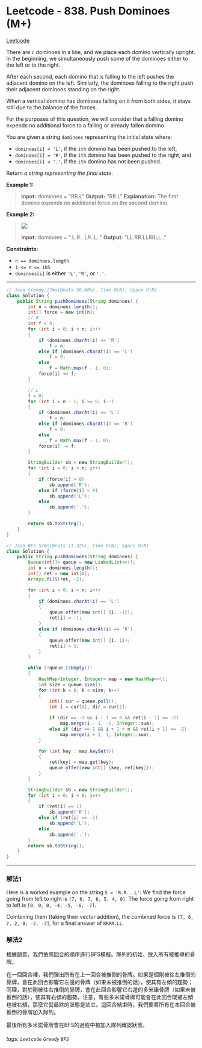 # Leetcode - 838. Push Dominoes (M+)

[Leetcode](https://leetcode.com/problems/push-dominoes/)

There are `n` dominoes in a line, and we place each domino vertically upright. In the beginning, we simultaneously push some of the dominoes either to the left or to the right.

After each second, each domino that is falling to the left pushes the adjacent domino on the left. Similarly, the dominoes falling to the right push their adjacent dominoes standing on the right.

When a vertical domino has dominoes falling on it from both sides, it stays still due to the balance of the forces.

For the purposes of this question, we will consider that a falling domino expends no additional force to a falling or already fallen domino.

You are given a string `dominoes` representing the initial state where:

-   `dominoes[i] = 'L'`, if the `ith` domino has been pushed to the left,
-   `dominoes[i] = 'R'`, if the `ith` domino has been pushed to the right, and
-   `dominoes[i] = '.'`, if the `ith` domino has not been pushed.

Return _a string representing the final state_.

**Example 1:**

> **Input:** dominoes = "RR.L"
> **Output:** "RR.L"
> **Explanation:** The first domino expends no additional force on the second domino.

**Example 2:**

> ![](https://s3-lc-upload.s3.amazonaws.com/uploads/2018/05/18/domino.png)
> 
> **Input:** dominoes = ".L.R...LR..L.."
> **Output:** "LL.RR.LLRRLL.."

**Constraints:**

-   `n == dominoes.length`
-   `1 <= n <= 105`
-   `dominoes[i]` is either `'L'`, `'R'`, or `'.'`.

---
```java
// Java Greedy 27ms(Beats 36.60%), Time O(N), Space O(N)
class Solution {
    public String pushDominoes(String dominoes) {
        int n = dominoes.length();
        int[] force = new int[n];
        // R
        int f = 0;
        for (int i = 0; i < n; i++)
        {
            if (dominoes.charAt(i) == 'R')
                f = n;
            else if (dominoes.charAt(i) == 'L')
                f = 0;
            else
                f = Math.max(f - 1, 0);
            force[i] += f;
        }

        // L
        f = 0;
        for (int i = n - 1; i >= 0; i--)
        {
            if (dominoes.charAt(i) == 'L')
                f = n;
            else if (dominoes.charAt(i) == 'R')
                f = 0;
            else
                f = Math.max(f - 1, 0);
            force[i] -= f;
        }

        StringBuilder sb = new StringBuilder();
        for (int i = 0; i < n; i++)
        {
            if (force[i] > 0)
                sb.append('R');
            else if (force[i] < 0)
                sb.append('L');
            else
                sb.append('.');
        }

        return sb.toString();
    }
}
```
```java
// Java BFS 57ms(Beats 11.32%), Time O(N), Space O(N)
class Solution {
    public String pushDominoes(String dominoes) {
        Queue<int[]> queue = new LinkedList<>();
        int n = dominoes.length();
        int[] ret = new int[n];
        Arrays.fill(ret, -2);

        for (int i = 0; i < n; i++)
        {
            if (dominoes.charAt(i) == 'L')
            {
                queue.offer(new int[] {i, -1});
                ret[i] = -1;
            }
            else if (dominoes.charAt(i) == 'R')
            {
                queue.offer(new int[] {i, 1});
                ret[i] = 1;
            }
        }

        while (!queue.isEmpty())
        {
            HashMap<Integer, Integer> map = new HashMap<>();
            int size = queue.size();
            for (int k = 0; k < size; k++)
            {
                int[] cur = queue.poll();
                int i = cur[0], dir = cur[1];

                if (dir == -1 && i - 1 >= 0 && ret[i - 1] == -2)
                    map.merge(i - 1, -1, Integer::sum);
                else if (dir == 1 && i + 1 < n && ret[i + 1] == -2)
                    map.merge(i + 1, 1, Integer::sum);
            }

            for (int key : map.keySet())
            {
                ret[key] = map.get(key);
                queue.offer(new int[] {key, ret[key]});
            }
        }

        StringBuilder sb = new StringBuilder();
        for (int i = 0; i < n; i++)
        {
            if (ret[i] == 1)
                sb.append('R');
            else if (ret[i] == -1)
                sb.append('L');
            else
                sb.append('.');
        }
        return sb.toString();
    }
}
```
---

### 解法1

Here is a worked example on the string `S = 'R.R...L'`: 
We find the force going from left to right is `[7, 6, 7, 6, 5, 4, 0]`. 
The force going from right to left is `[0, 0, 0, -4, -5, -6, -7]`. 

Combining them (taking their vector addition), the combined force is `[7, 6, 7, 2, 0, -2, -7]`, for a final answer of `RRRR.LL`.


### 解法2

根據題意，我們依照回合的順序進行BFS模擬。隊列的初始，放入所有被推導的骨牌。

在一個回合裡，我們彈出所有在上一回合被推倒的骨牌。如果是個剛被往左推倒的骨牌，會在此回合影響它左邊的骨牌（如果未被推倒的話），使其有左傾的趨勢；同理，對於剛被往右推倒的骨牌，會在此回合影響它右邊的多米諾骨牌（如果未被推倒的話），使其有右傾的趨勢。注意，有些多米諾骨牌可能會在此回合既被左傾也被右傾，那麼它就最終的狀態是站立。這回合結束時，我們要將所有在本回合被推倒的骨牌加入隊列。

最後所有多米諾骨牌會在BFS的過程中被加入隊列確認狀態。

###### tags: `Leetcode` `Greedy` `BFS`